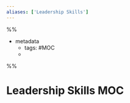 ```yaml
---
aliases: ['Leadership Skills']
---
```

%% 
- metadata
	- tags:  #MOC 
	- 
%%
# Leadership Skills MOC